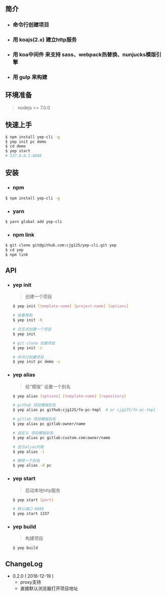 ## 简介

  - ### 命令行创建项目

  - ### 用 koajs(2.x) 建立http服务

  - ### 用 koa中间件 来支持 sass、webpack热替换、nunjucks模版引擎

  - ### 用 gulp 来构建

## 环境准备
  > nodejs >= 7.0.0

## 快速上手

```bash
$ npm install yep-cli -g
$ yep init pc demo
$ cd demo
$ yep start
# 127.0.0.1:8888
```

## 安装
  - ### npm

  ```bash
  $ npm install yep-cli -g
  ```
  - ### yarn

  ```bash
  $ yarn global add yep-cli
  ```
  - ### npm link

  ```bash
  $ git clone git@github.com:cjg125/yep-cli.git yep
  $ cd yep
  $ npm link
  ```

## API
  - ### yep init

    > 创建一个项目

    ```bash
    $ yep init [template-name] [project-name] [options]
    ```
    ```bash
    # 查看帮助
    $ yep init -h

    # 交互式创建一个项目
    $ yep init

    # git clone 创建项目
    $ yep init -c

    # 命令行创建项目
    $ yep init pc demo -c
    ```

  - ### yep alias

    > 给"模版" 设置一个别名

    ```bash
    $ yep alias [options] [template-name] [repository]
    ```
    ```bash
    # github 项目模版别名
    $ yep alias pc github:cjg125/fe-pc-tmpl  # or cjg125/fe-pc-tmpl

    # gitlab 项目模版别名
    $ yep alias pc gitlab:owner/name

    # 自定义 项目模版别名
    $ yep alias pc gitlab:custom.com:owner/name

    # 显示alias列表
    $ yep alias -l

    # 删除一个别名
    $ yep alias -d pc
    ```

  - ### yep start

    > 启动本地http服务

    ```bash
    $ yep start [port]
    ```
    ```bash
    # 默认端口 8888
    $ yep start 1337
    ```

  - ### yep build

    > 构建项目

    ```bash
    $ yep build
    ```

## ChangeLog

  - 0.2.0 ( 2016-12-19 )
    - proxy支持
    - 直接默认浏览器打开项目地址
